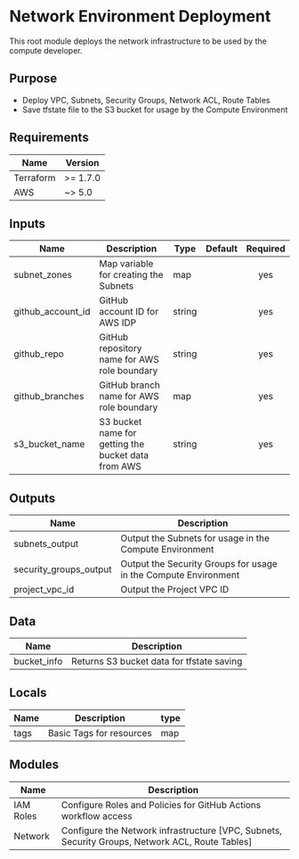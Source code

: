 # Network Environment Deployment

This root module deploys the network infrastructure to be used by the compute developer.

## Purpose

- Deploy VPC, Subnets, Security Groups, Network ACL, Route Tables
- Save tfstate file to the S3 bucket for usage by the Compute Environment

## Requirements

| Name      | Version   |
|-----------|-----------|
| Terraform | \>= 1.7.0 |
| AWS       | ~> 5.0    |

## Inputs

| Name              | Description                                         | Type   | Default | Required |
|-------------------|-----------------------------------------------------|--------|---------|:--------:|
| subnet_zones      | Map variable for creating the Subnets               | map    |         |   yes    |
| github_account_id | GitHub account ID for AWS IDP                       | string |         |   yes    |
| github_repo       | GitHub repository name for AWS role boundary        | string |         |   yes    |
| github_branches   | GitHub branch name for AWS role boundary            | map    |         |   yes    |
| s3_bucket_name    | S3 bucket name for getting the bucket data from AWS | string |         |   yes    |

## Outputs

| Name                   | Description                                                     |
|------------------------|-----------------------------------------------------------------|
| subnets_output         | Output the Subnets for usage in the Compute Environment         |
| security_groups_output | Output the Security Groups for usage in the Compute Environment |
| project_vpc_id         | Output the Project VPC ID                                       |

## Data

| Name        | Description                               |
|-------------|-------------------------------------------|
| bucket_info | Returns S3 bucket data for tfstate saving |

## Locals

| Name | Description              | type |
|------|--------------------------|------|
| tags | Basic Tags for resources | map  |

## Modules

| Name      | Description                                                                                     |
|-----------|-------------------------------------------------------------------------------------------------|
| IAM Roles | Configure Roles and Policies for GitHub Actions workflow access                                 |
| Network   | Configure the Network infrastructure [VPC, Subnets, Security Groups, Network ACL, Route Tables] |
